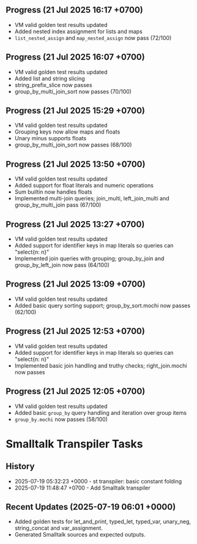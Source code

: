 ## Progress (21 Jul 2025 16:17 +0700)
- VM valid golden test results updated
- Added nested index assignment for lists and maps
- `list_nested_assign` and `map_nested_assign` now pass (72/100)

## Progress (21 Jul 2025 16:07 +0700)
- VM valid golden test results updated
- Added list and string slicing
- string_prefix_slice now passes
- group_by_multi_join_sort now passes (70/100)

## Progress (21 Jul 2025 15:29 +0700)
- VM valid golden test results updated
- Grouping keys now allow maps and floats
- Unary minus supports floats
- group_by_multi_join_sort now passes (68/100)

## Progress (21 Jul 2025 13:50 +0700)
- VM valid golden test results updated
- Added support for float literals and numeric operations
- Sum builtin now handles floats
- Implemented multi-join queries; join_multi, left_join_multi and group_by_multi_join pass (67/100)

## Progress (21 Jul 2025 13:27 +0700)
- VM valid golden test results updated
- Added support for identifier keys in map literals so queries can "select{n: n}"
- Implemented join queries with grouping; group_by_join and group_by_left_join now pass (64/100)

## Progress (21 Jul 2025 13:09 +0700)
- VM valid golden test results updated
- Added basic query sorting support; group_by_sort.mochi now passes (62/100)

## Progress (21 Jul 2025 12:53 +0700)
- VM valid golden test results updated
- Added support for identifier keys in map literals so queries can "select{n: n}"
- Implemented basic join handling and truthy checks; right_join.mochi now passes

## Progress (21 Jul 2025 12:05 +0700)
- VM valid golden test results updated
- Added basic `group_by` query handling and iteration over group items
- `group_by.mochi` now passes (58/100)

# Smalltalk Transpiler Tasks
## History
- 2025-07-19 05:32:23 +0000 - st transpiler: basic constant folding
- 2025-07-19 11:48:47 +0700 - Add Smalltalk transpiler

## Recent Updates (2025-07-19 06:01 +0000)
- Added golden tests for let_and_print, typed_let, typed_var, unary_neg, string_concat and var_assignment.
- Generated Smalltalk sources and expected outputs.
